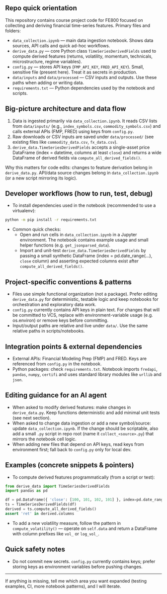## Repo quick orientation

This repository contains course project code for FE800 focused on collecting and deriving financial time-series features. Primary files and folders:

- `data_collection.ipynb` — main data ingestion notebook. Shows data sources, API calls and quick ad-hoc workflows.
- `derive_data.py` — core Python class `TimeSeriesDerivedFields` used to compute derived features (returns, volatility, momentum, technicals, microstructure, regime variables).
- `config.py` — stores API keys (`FMP_API_KEY`, `FRED_API_KEY`). Small, sensitive file (present here). Treat it as secrets in production.
- `data/inputs` and `data/processed` — CSV inputs and outputs. Use these paths when adding or writing data.
- `requirements.txt` — Python dependencies used by the notebook and scripts.

## Big-picture architecture and data flow

1. Data is ingested primarily via `data_collection.ipynb`. It reads CSV lists from `data/inputs/` (e.g., `index_symbols.csv`, `commodity_symbols.csv`) and calls external APIs (FMP, FRED) using keys from `config.py`.
2. Raw downloads or CSV inputs are saved under `data/processed/` (see existing files like `commodity_data.csv`, `fx_data.csv`).
3. `derive_data.TimeSeriesDerivedFields` accepts a single-asset price DataFrame (index = datetime, columns at least `close`) and returns a wide DataFrame of derived fields via `compute_all_derived_fields()`.

Why this matters for code edits: changes to feature derivation belong in `derive_data.py`. API/data source changes belong in `data_collection.ipynb` (or a new script mirroring its logic).

## Developer workflows (how to run, test, debug)

- To install dependencies used in the notebook (recommended to use a virtualenv):

```bash
python -m pip install -r requirements.txt
```

- Common quick checks:
  - Open and run cells in `data_collection.ipynb` in a Jupyter environment. The notebook contains example usage and small helper functions (e.g. `get_jsonparsed_data`).
  - Import and unit-test `derive_data.TimeSeriesDerivedFields` by passing a small synthetic DataFrame (index = pd.date_range(...), `close` column) and asserting expected columns exist after `compute_all_derived_fields()`.

## Project-specific conventions & patterns

- Files use simple functional organization (not a package). Prefer editing `derive_data.py` for deterministic, testable logic and keep notebooks for orchestration and exploratory data work.
- `config.py` currently contains API keys in plain text. For changes that will be committed to VCS, replace with environment-variable usage (e.g. os.environ) or remove keys before committing.
- Input/output paths are relative and live under `data/`. Use the same relative paths in scripts/notebooks.

## Integration points & external dependencies

- External APIs: Financial Modeling Prep (FMP) and FRED. Keys are referenced from `config.py` in the notebook.
- Python packages: check `requirements.txt`. Notebook imports `fredapi`, `pandas`, `numpy`, `certifi` and uses standard library modules like `urllib` and `json`.

## Editing guidance for an AI agent

- When asked to modify derived features: make changes in `derive_data.py`. Keep functions deterministic and add minimal unit tests (see next section).
- When asked to change data ingestion or add a new symbol/source: update `data_collection.ipynb`. If the change should be scriptable, also add a small `.py` script in repo root (name it `collect_<source>.py`) that mirrors the notebook cell logic.
- When adding new files that depend on API keys, read keys from environment first; fall back to `config.py` only for local dev.

## Examples (concrete snippets & pointers)

- To compute derived features programmatically (from a script or test):

```python
from derive_data import TimeSeriesDerivedFields
import pandas as pd

df = pd.DataFrame({ 'close': [100, 101, 102, 101] }, index=pd.date_range('2020-01-01', periods=4))
ts = TimeSeriesDerivedFields(df)
derived = ts.compute_all_derived_fields()
assert 'ret' in derived.columns
```

- To add a new volatility measure, follow the pattern in `compute_volatility()` — operate on `self.data` and return a DataFrame with column prefixes like `vol_` or `log_vol_`.

## Quick safety notes

- Do not commit new secrets. `config.py` currently contains keys; prefer storing keys as environment variables before pushing changes.

---

If anything is missing, tell me which area you want expanded (testing examples, CI, more notebook patterns), and I will iterate. 
